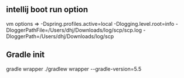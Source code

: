 ## intellij boot run option
vm options => -Dspring.profiles.active=local
              -Dlogging.level.root=info
              -DloggerPathFile=/Users/dhj/Downloads/log/scp/scp.log
              -DloggerPath=/Users/dhj/Downloads/log/scp

## Gradle init
gradle wrapper
./gradlew wrapper --gradle-version=5.5